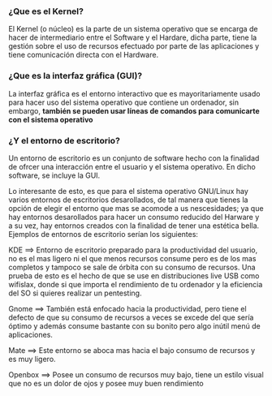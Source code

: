 ### ¿Que es el Kernel?

El Kernel (o núcleo) es la parte de un sistema operativo que se encarga de hacer de intermediario entre el Software y el Hardare, dicha parte, tiene la gestión sobre el uso de recursos efectuado por parte de las aplicaciones y tiene comunicación directa con el Hardware.

### ¿Que es la interfaz gráfica (GUI)?

La interfaz gráfica es el entorno interactivo que es mayoritariamente usado para hacer uso del sistema operativo que contiene un ordenador, sin embargo, **también se pueden usar líneas de comandos para comunicarte con el sistema operativo**

### ¿Y el entorno de escritorio?

Un entorno de escritorio es un conjunto de software hecho con la finalidad de ofrcer una interacción entre el usuario y el sistema operativo. En dicho software, se incluye la GUI.

Lo interesante de esto, es que para el sistema operativo GNU/Linux hay varios entornos de escritorios desarollados, de tal manera que tienes la opción de elegir el entorno que mas se acomode a us nescesidades; ya que hay entornos desarollados para hacer un consumo reducido del Harware y a su vez, hay entornos creados con la finalidad de tener una estética bella. Ejemplos de entornos de escritorio serían los siguientes:

KDE ==> Entorno de escritorio preparado para la productividad del usuario, no es el mas ligero ni el que menos recursos consume pero es de los mas completos y tampoco se sale de órbita con su consumo de recursos. Una prueba de esto es el hecho de que se use en distribuciones live USB como wifislax, donde si que importa el rendimiento de tu ordenador y la eficiencia del SO si quieres realizar un pentesting.

Gnome ==> También está enfocado hacia la productividad, pero tiene el defecto de que su consumo de recursos a veces se excede del que sería óptimo y además consume bastante con su bonito pero algo inútil menú de aplicaciones.

Mate ==> Este entorno se aboca mas hacia el bajo consumo de recursos y es muy ligero.

Openbox ==> Posee un consumo de recursos muy bajo, tiene un estilo visual que no es un dolor de ojos y posee muy buen rendimiento
